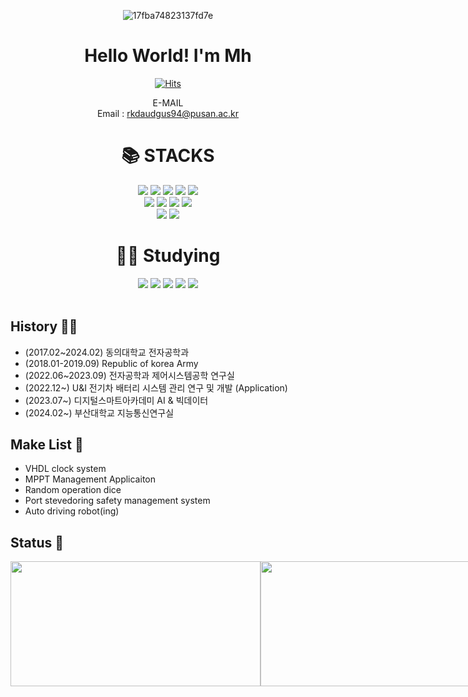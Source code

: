 <div align="center">

![17fba74823137fd7e](https://github.com/rkdaudgus94/rkdaudgus94/assets/76949032/862f8e24-4081-4d84-a3ab-d1a1e66e08da)
<h1>Hello World! I'm Mh</h1>

[![Hits](https://hits.seeyoufarm.com/api/count/incr/badge.svg?url=https%3A%2F%2Fgithub.com%2Frkdaudgus94&count_bg=%2379C83D&title_bg=%23555555&icon=&icon_color=%23E7E7E7&title=hits&edge_flat=false)](https://hits.seeyoufarm.com)

E-MAIL<br/>
Email : rkdaudgus94@pusan.ac.kr
<br>
<div align=center><h1>📚 STACKS</h1></div>
<img src="https://img.shields.io/badge/Python-3776AB?style=for-the-badge&logo=Python&logoColor=white">
<img src="https://img.shields.io/badge/flutter-02569B?style=for-the-badge&logo=flutter&logoColor=white">
<img src="https://img.shields.io/badge/Dart-02569B?style=for-the-badge&logo=dart&logoColor=white">
<img src="https://img.shields.io/badge/C-00599C?style=for-the-badge&logo=c%2B%2B&logoColor=white">
<img src="https://img.shields.io/badge/Verilog-00599C?style=for-the-badge&logo=V%2B$2B&logoColor=white">
<br>
<img src="https://img.shields.io/badge/opencv-5C3EE8?style=for-the-badge&logo=opencv&logoColor=black">
<img src="https://img.shields.io/badge/linux-FCC624?style=for-the-badge&logo=linux&logoColor=black">
<img src="https://img.shields.io/badge/jupyter-F37626?style=for-the-badge&logo=jupyter&logoColor=black">
<img src="https://img.shields.io/badge/anaconda-44A833?style=for-the-badge&logo=anaconda&logoColor=black">


<br>
<img src="https://img.shields.io/badge/raspberrypi-A22846?style=for-the-badge&logo=raspberrypi&logoColor=white"/>
<img src="https://img.shields.io/badge/JetsonNano-76B900?style=for-the-badge&logo=nvidia&logoColor=white"/>



<div align=center><h1>🏃🏻 Studying</h1></div>
<img src="https://img.shields.io/badge/mysql-4479A1?style=for-the-badge&logo=mysql&logoColor=white">
<img src="https://img.shields.io/badge/php-777BB4?style=for-the-badge&logo=php&logoColor=white">
<img src="https://img.shields.io/badge/pytorch-EE4C2C?style=for-the-badge&logo=pytorch&logoColor=white">
<img src="https://img.shields.io/badge/tensorflow-FF6F00?style=for-the-badge&logo=tensorflow&logoColor=white">
<img src="https://img.shields.io/badge/yolo-00FFFF?style=for-the-badge&logo=yolo&logoColor=white">

</div>
<br>

<div align = "left" left="20%" >


## History 🏃🏻
- (2017.02~2024.02) 동의대학교 전자공학과
- (2018.01-2019.09) Republic of korea Army
- (2022.06~2023.09) 전자공학과 제어시스템공학 연구실
- (2022.12~) U&I 전기차 배터리 시스템 관리 연구 및 개발 (Application)
- (2023.07~) 디지털스마트아카데미 AI & 빅데이터
- (2024.02~) 부산대학교 지능통신연구실


## Make List 🔨
- VHDL clock system
- MPPT Management Applicaiton
- Random operation dice
- Port stevedoring safety management system
- Auto driving robot(ing)

## Status 📶

<div style="display: flex; justify-content: space-between; align-items: center;">
  <img src="https://github-readme-stats.vercel.app/api?username=rkdaudgus94&show_icons=true&theme=dark" style="width: 400px; height: 200px;">
                               
  <img src="https://github-readme-stats.vercel.app/api/top-langs/?username=rkdaudgus94&layout=compact&theme=dark" style="width: 400px; height: 200px;">
</div>



